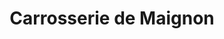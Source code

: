 ---
title: "Carrosserie de Maignon"
url: /anglet/carrosserie-de-maignon/
shop: réparation de voitures
---